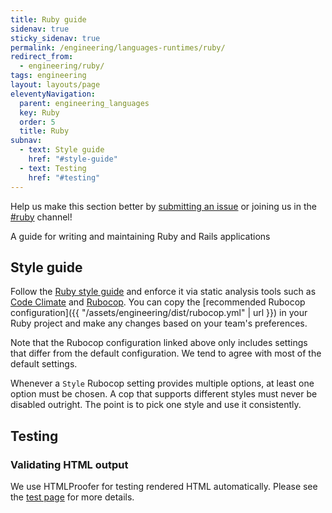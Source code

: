 ```yaml
---
title: Ruby guide
sidenav: true
sticky_sidenav: true
permalink: /engineering/languages-runtimes/ruby/
redirect_from:
  - engineering/ruby/
tags: engineering
layout: layouts/page
eleventyNavigation:
  parent: engineering_languages
  key: Ruby
  order: 5
  title: Ruby
subnav:
  - text: Style guide
    href: "#style-guide"
  - text: Testing
    href: "#testing"
---
```

Help us make this section better by [submitting an issue](https://github.com/18F/guides/issues/new) or joining us in the [#ruby](https://18f.slack.com/messages/ruby/) channel!

A guide for writing and maintaining Ruby and Rails applications

## Style guide
Follow the [Ruby style guide](https://github.com/bbatsov/ruby-style-guide) and enforce it via static analysis tools such as [Code Climate] and [Rubocop]. You can copy the [recommended Rubocop configuration]({{ "/assets/engineering/dist/rubocop.yml" | url }}) in your Ruby project and make any changes based on your team's preferences.

Note that the Rubocop configuration linked above only includes settings that differ from the default configuration. We tend to agree with most of the default settings.

Whenever a `Style` Rubocop setting provides multiple options, at least one option must be chosen. A cop that supports different styles must never be disabled outright. The point is to pick one style and use it consistently.

## Testing

### Validating HTML output
We use HTMLProofer for testing rendered HTML automatically. Please see the [test page] for more details.

[Code Climate]: https://codeclimate.com
[Rubocop]: https://github.com/bbatsov/rubocop
[test page]: /engineering/tools/tests/

